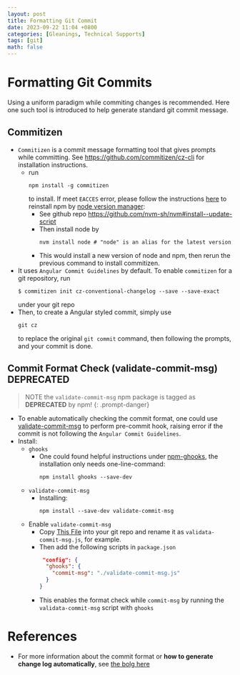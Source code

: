 ```yaml
---
layout: post
title: Formatting Git Commit
date: 2023-09-22 11:04 +0800
categories: [Gleanings, Technical Supports]
tags: [git]
math: false
---
```


# Formatting Git Commits
Using a uniform paradigm while commiting changes is recommended. Here one such tool is introduced to help generate standard git commit message.

## Commitizen
- `Commitizen` is a commit message formatting tool that gives prompts while committing. See <https://github.com/commitizen/cz-cli> for installation instructions.
  - run
    ```console
    npm install -g commitizen
    ```
    to install. If meet `EACCES` error, please follow the instructions [here](https://docs.npmjs.com/resolving-eacces-permissions-errors-when-installing-packages-globally) to reinstall npm by [node version manager](https://docs.npmjs.com/downloading-and-installing-node-js-and-npm):
    - See github repo <https://github.com/nvm-sh/nvm#install--update-script>
    - Then install node by 
        ```console
        nvm install node # "node" is an alias for the latest version
        ```
    - This would install a new version of node and npm, then rerun the previous command to install commitizen.
- It uses `Angular Commit Guidelines` by default. To enable `commitizen` for a git repository, run
  ```console
  $ commitizen init cz-conventional-changelog --save --save-exact
  ```
  under your git repo
- Then, to create a Angular styled commit, simply use
  ```console
  git cz
  ```
  to replace the original ``git commit`` command, then following the prompts, and your commit is done.

## Commit Format Check (validate-commit-msg) DEPRECATED
> NOTE the `validate-commit-msg` npm package is tagged as **DEPRECATED** by npm!
{: .prompt-danger}
- To enable automatically checking the commit format, one could use [validate-commit-msg](https://github.com/conventional-changelog-archived-repos/validate-commit-msg) to perform pre-commit hook, raising error if the commit is not following the `Angular Commit Guidelines`.
- Install:
  - `ghooks`
    - One could found helpful instructions under [npm-ghooks](https://www.npmjs.com/package/ghooks), the installation only needs one-line-command:
      ```console
      npm install ghooks --save-dev
      ```
  - `validate-commit-msg`
    - Installing:
      ```console
      npm install --save-dev validate-commit-msg
      ```
  - Enable `validate-commit-msg`
    - Copy [This File](https://github.com/conventional-changelog-archived-repos/validate-commit-msg/blob/master/index.js) into your git repo and rename it as `validata-commit-msg.js`, for example.
    - Then add the following scripts in `package.json`
      ```json
       "config": {
        "ghooks": {
          "commit-msg": "./validate-commit-msg.js"
        }
      }
      ```
    - This enables the format check while `commit-msg` by running the `validata-commit-msg` script with `ghooks` 
# References
- For more information about the commit format or **how to generate change log automatically**, see [the bolg here](https://www.ruanyifeng.com/blog/2016/01/commit_message_change_log.html)
